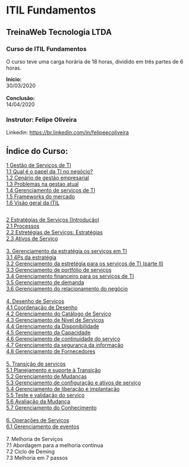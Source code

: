 # ITIL Fundamentos

## TreinaWeb Tecnologia LTDA

### Curso de ITIL Fundamentos 
O curso teve uma carga horária de 18 horas, dividido em três partes de 6 horas.<br>

 **Inicio:** <br> 30/03/2020<br><br> **Conclusão:**<br>14/04/2020

### Instrutor: Felipe Oliveira
Linkedin: https://br.linkedin.com/in/felipeecoliveira

## Índice do Curso:

[1 Gestão de Serviços de TI](https://github.com/RobsonVinicius/ITIL-Fundamentos/blob/master/ITIL%20-%20Fundamentos%20(Treinaweb)/1.Gestao-de-servicos-de-TI.md#1-gest%C3%A3o-de-servi%C3%A7os-de-ti)<br>
[1.1 Qual é o papel da TI no negócio?](https://github.com/RobsonVinicius/ITIL-Fundamentos/blob/master/ITIL%20-%20Fundamentos%20(Treinaweb)/1.Gestao-de-servicos-de-TI.md#11-qual-%C3%A9-o-papel-da-ti-no-neg%C3%B3cio)<br>
[1.2 Cenário de gestão empresarial](https://github.com/RobsonVinicius/ITIL-Foundation/blob/master/ITIL%20-%20Fundamentos%20(Treinaweb)/1.Gestao-de-servicos-de-TI.md#12-cen%C3%A1rio-de-gest%C3%A3o-empresarial)<br>
[1.3 Problemas na gestao atual](https://github.com/RobsonVinicius/ITIL-Foundation/blob/master/ITIL%20-%20Fundamentos%20(Treinaweb)/1.Gestao-de-servicos-de-TI.md#13-problemas-na-gest%C3%A3o-atual)<br>
[1.4 Gerenciamento de serviços de TI](https://github.com/RobsonVinicius/ITIL-Foundation/blob/master/ITIL%20-%20Fundamentos%20(Treinaweb)/1.Gestao-de-servicos-de-TI.md#14-gerenciamento-de-servi%C3%A7os-de-ti)<br>
[1.5 Frameworks do mercado](https://github.com/RobsonVinicius/ITIL-Foundation/blob/master/ITIL%20-%20Fundamentos%20(Treinaweb)/1.Gestao-de-servicos-de-TI.md#15-frameworks-do-mercado)<br>
[1.6 Visão geral da ITIL](https://github.com/RobsonVinicius/ITIL-Foundation/blob/master/ITIL%20-%20Fundamentos%20(Treinaweb)/1.Gestao-de-servicos-de-TI.md#16-vis%C3%A3o-geral-da-itil)<br>
##
[2 Estratégias de Serviços (Introdução)](https://github.com/RobsonVinicius/ITIL-Foundation/blob/master/ITIL%20-%20Fundamentos%20(Treinaweb)/2.Estrategias-de-servicos.md#2-estrat%C3%A9gia-de-servi%C3%A7os)<br>
[2.1 Processos](https://github.com/RobsonVinicius/ITIL-Foundation/blob/master/ITIL%20-%20Fundamentos%20(Treinaweb)/2.Estrategias-de-servicos.md#21-estrat%C3%A9gia-de-servi%C3%A7os-processos)<br>
[2.2 Estretégias de Serviços: Estratégias](https://github.com/RobsonVinicius/ITIL-Foundation/blob/master/ITIL%20-%20Fundamentos%20(Treinaweb)/2.Estrategias-de-servicos.md#22-estrat%C3%A9gia-de-servi%C3%A7os-estrat%C3%A9gia)<br>
[2.3 Ativos de Serviço](https://github.com/RobsonVinicius/ITIL-Foundation/blob/master/ITIL%20-%20Fundamentos%20(Treinaweb)/2.Estrategias-de-servicos.md#23-estrat%C3%A9gia-de-servi%C3%A7os--ativos-de-servi%C3%A7os)<br><br>
[3. Gerenciamento da estratégia os serviços em TI](https://github.com/RobsonVinicius/ITIL-Foundation/blob/master/ITIL%20-%20Fundamentos%20(Treinaweb)/3.Gerenciamento-da-estrategia-para-os-servicos-de-ti.md#3-gerenciamento-da-estrat%C3%A9gia-para-os-servi%C3%A7os-de-ti)<br>
[3.1 4Ps da estratégia](https://github.com/RobsonVinicius/ITIL-Foundation/blob/master/ITIL%20-%20Fundamentos%20(Treinaweb)/3.Gerenciamento-da-estrategia-para-os-servicos-de-ti.md#31--4-ps-da-estrat%C3%A9gia)<br>
[3.2 Gerenciamento da estretégia para os serviços de TI (parte II)](https://github.com/RobsonVinicius/ITIL-Foundation/blob/master/ITIL%20-%20Fundamentos%20(Treinaweb)/3.Gerenciamento-da-estrategia-para-os-servicos-de-ti.md#32-gerenciamento-da-estrat%C3%A9gia-para-os-servi%C3%A7os-de-ti-parte-ii)<br>
[3.3 Gerenciamento de portfólio de serviços](https://github.com/RobsonVinicius/ITIL-Foundation/blob/master/ITIL%20-%20Fundamentos%20(Treinaweb)/3.Gerenciamento-da-estrategia-para-os-servicos-de-ti.md#33-gerenciamento-do-portf%C3%B3lio-de-servi%C3%A7os)<br>
[3.4 Gerenciamento financeiro para os serviços de TI](https://github.com/RobsonVinicius/ITIL-Foundation/blob/master/ITIL%20-%20Fundamentos%20(Treinaweb)/3.Gerenciamento-da-estrategia-para-os-servicos-de-ti.md#34-gerenciamento-financeiro-para-os-servi%C3%A7os-de-ti)<br>
[3.5 Gerenciamento de demanda](https://github.com/RobsonVinicius/ITIL-Foundation/blob/master/ITIL%20-%20Fundamentos%20(Treinaweb)/3.Gerenciamento-da-estrategia-para-os-servicos-de-ti.md#35-gerenciamento-da-demanda)<br>
[3.6 Gerenciamento do relacionamento do negócio](https://github.com/RobsonVinicius/ITIL-Foundation/blob/master/ITIL%20-%20Fundamentos%20(Treinaweb)/3.Gerenciamento-da-estrategia-para-os-servicos-de-ti.md#36-gerenciamento-do-relacionamento-com-o-neg%C3%B3cio)<br><br>
[4. Desenho de Serviços](https://github.com/RobsonVinicius/ITIL-Foundation/blob/master/ITIL%20-%20Fundamentos%20(Treinaweb)/4.Desenho-de-servicos.md#4-desenho-de-servi%C3%A7os)<br>
[4.1 Coordenação de Desenho](https://github.com/RobsonVinicius/ITIL-Foundation/blob/master/ITIL%20-%20Fundamentos%20(Treinaweb)/4.Desenho-de-servicos.md#41-coordena%C3%A7%C3%A3o-de-desenho)<br>
[4.2 Gerenciamento do Catálogo de Serviço](https://github.com/RobsonVinicius/ITIL-Foundation/blob/master/ITIL%20-%20Fundamentos%20(Treinaweb)/4.Desenho-de-servicos.md#42-gerenciamento-do-cat%C3%A1logo-de-servi%C3%A7o)<br>
[4.3 Gerenciamento de Nível de Serviços](https://github.com/RobsonVinicius/ITIL-Foundation/blob/master/ITIL%20-%20Fundamentos%20(Treinaweb)/4.Desenho-de-servicos.md#43-gerenciamento-de-n%C3%ADvel-de-servi%C3%A7os)<br>
[4.4 Gerenciamento da Disponibilidade](https://github.com/RobsonVinicius/ITIL-Foundation/blob/master/ITIL%20-%20Fundamentos%20(Treinaweb)/4.Desenho-de-servicos.md#44-gerenciamento-da-disponibilidade)<br>
[4.5 Gerenciamento da Capacidade](https://github.com/RobsonVinicius/ITIL-Foundation/blob/master/ITIL%20-%20Fundamentos%20(Treinaweb)/4.Desenho-de-servicos.md#45-gerenciamento-da-capacidade)<br>
[4.6 Gerenciamento de continuidade do serviço](https://github.com/RobsonVinicius/ITIL-Foundation/blob/master/ITIL%20-%20Fundamentos%20(Treinaweb)/4.Desenho-de-servicos.md#46-gerenciamento-de-continuidade-do-servi%C3%A7o)<br>
[4.7 Gerenciamento da segurança da informação](https://github.com/RobsonVinicius/ITIL-Foundation/blob/master/ITIL%20-%20Fundamentos%20(Treinaweb)/4.Desenho-de-servicos.md#47-gerenciamento-da-seguran%C3%A7a-da-informa%C3%A7%C3%A3o)<br>
[4.8 Gerenciamento de Fornecedores](https://github.com/RobsonVinicius/ITIL-Foundation/blob/master/ITIL%20-%20Fundamentos%20(Treinaweb)/4.Desenho-de-servicos.md#48-gerenciamento-de-fornecedores)<br><br>
[5. Transição de serviços](https://github.com/RobsonVinicius/ITIL-Foundation/blob/master/ITIL%20-%20Fundamentos%20(Treinaweb)/5.Transicao-de-servicos.md#5-transi%C3%A7%C3%A3o-de-servi%C3%A7os)<br>
[5.1 Planejamento e suporte à Transição](https://github.com/RobsonVinicius/ITIL-Foundation/blob/master/ITIL%20-%20Fundamentos%20(Treinaweb)/5.Transicao-de-servicos.md#51-planejamento-e-suporte-%C3%A0-transi%C3%A7%C3%A3o)<br>
[5.2 Gerenciamento de Mudanças](https://github.com/RobsonVinicius/ITIL-Foundation/blob/master/ITIL%20-%20Fundamentos%20(Treinaweb)/5.Transicao-de-servicos.md#52-gerenciamento-de-mudan%C3%A7as)<br>
[5.3 Gerenciamento de configuração e ativos de serviço](https://github.com/RobsonVinicius/ITIL-Foundation/blob/master/ITIL%20-%20Fundamentos%20(Treinaweb)/5.Transicao-de-servicos.md#53-gerenciamento-de-configura%C3%A7%C3%A3o-e-ativos-de-servi%C3%A7o)<br>
[5.4 Gerenciamento de liberação e implantação](https://github.com/RobsonVinicius/ITIL-Foundation/blob/master/ITIL%20-%20Fundamentos%20(Treinaweb)/5.Transicao-de-servicos.md#54-gerenciamento-de-libera%C3%A7%C3%A3o-e-implanta%C3%A7%C3%A3o)<br>
[5.5 Teste e validação do serviço](https://github.com/RobsonVinicius/ITIL-Foundation/blob/master/ITIL%20-%20Fundamentos%20(Treinaweb)/5.Transicao-de-servicos.md#55-teste-e-valida%C3%A7%C3%A3o-do-servi%C3%A7o)<br>
[5.6 Avaliação da Mudança](https://github.com/RobsonVinicius/ITIL-Foundation/blob/master/ITIL%20-%20Fundamentos%20(Treinaweb)/5.Transicao-de-servicos.md#56-avalia%C3%A7%C3%A3o-da-mudan%C3%A7a)<br>
[5.7 Gerenciamento do Conhecimento](https://github.com/RobsonVinicius/ITIL-Foundation/blob/master/ITIL%20-%20Fundamentos%20(Treinaweb)/5.Transicao-de-servicos.md#57-gerenciamento-do-conhecimento)<br><br>
[6. Operações de Serviços](https://github.com/RobsonVinicius/ITIL-Foundation/blob/master/ITIL%20-%20Fundamentos%20(Treinaweb)/6.Operacoes-de-servico.md#6-opera%C3%A7%C3%B5es-de-servi%C3%A7o)<br>
[6.1 Gerenciamento de eventos](https://github.com/RobsonVinicius/ITIL-Foundation/blob/master/ITIL%20-%20Fundamentos%20(Treinaweb)/6.Operacoes-de-servico.md#61-gerenciamento-de-eventos)<br><br>
7. Melhoria de Serviços<br>
7.1 Abordagem para a melhoria contínua<br>
7.2 Ciclo de Deming<br>
7.3 Melhoria em 7 passos<br>
